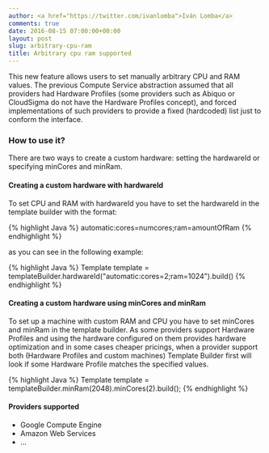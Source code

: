 ```yaml
---
author: <a href="https://twitter.com/ivanlomba">Iván Lomba</a>
comments: true
date: 2016-08-15 07:00:00+00:00
layout: post
slug: arbitrary-cpu-ram
title: Arbitrary cpu ram supported
---
```


This new feature allows users to set manually arbitrary CPU and RAM values. The previous Compute Service abstraction assumed
that all providers had Hardware Profiles (some providers such as Abiquo or CloudSigma do not have the Hardware Profiles concept), and forced implementations of such providers to provide a fixed (hardcoded) list just to conform the interface.
<!--more-->

### How to use it?

There are two ways to create a custom hardware: setting the hardwareId or specifying minCores and minRam.

#### Creating a custom hardware with hardwareId

To set CPU and RAM with hardwareId you have to set the hardwareId in the template builder with the format: 

{% highlight Java %}
automatic:cores=numcores;ram=amountOfRam
{% endhighlight %}

as you can see in the following example:

{% highlight Java %}
Template template = templateBuilder.hardwareId("automatic:cores=2;ram=1024").build()
{% endhighlight %}

#### Creating a custom hardware using minCores and minRam

To set up a machine with custom RAM and CPU you have to set minCores and minRam in the template builder. As some providers support Hardware Profiles and using the hardware configured on them provides hardware optimization and in some cases cheaper pricings, when a provider support both (Hardware Profiles and custom machines) Template Builder first will look if some Hardware Profile matches the specified values.

{% highlight Java %}
Template template = templateBuilder.minRam(2048).minCores(2).build();
{% endhighlight %}

#### Providers supported 

* Google Compute Engine
* Amazon Web Services
* ...
